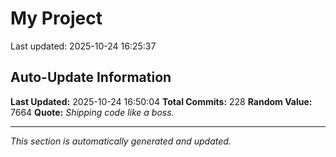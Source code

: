 # My Project


Last updated: 2025-10-24 16:25:37




































































































































































































































## Auto-Update Information

**Last Updated:** 2025-10-24 16:50:04
**Total Commits:** 228
**Random Value:** 7664
**Quote:** _Shipping code like a boss._

---
_This section is automatically generated and updated._